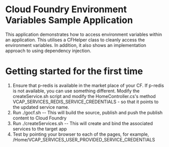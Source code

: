 # Cloud Foundry Environment Variables Sample Application
This application demonstrates how to access environment variables within an application.
This utilises a CFHelper class to cleanly access the environment variables. 
In addition, it also shows an implementation approach to using dependency injection.

# Getting started for the first time

1. Ensure that p-redis is available in the market place of your CF. If p-redis is not available, you can use something different.
   Modify the createService.sh script and modify the HomeController.cs's method VCAP_SERVICES_REDIS_SERVICE_CREDENTIALS - 
   so that it points to the updated service name.
2. Run ./gocf.sh            -- This will build the source, publish and push the publish content to Cloud Foundry
3. Run ./createServices.sh  -- This will create and bind the associated services to the target app
4. Test by pointing your browser to each of the pages, for example,  <route>/Home/VCAP_SERVICES_USER_PROVIDED_SERVICE_CREDENTIALS

